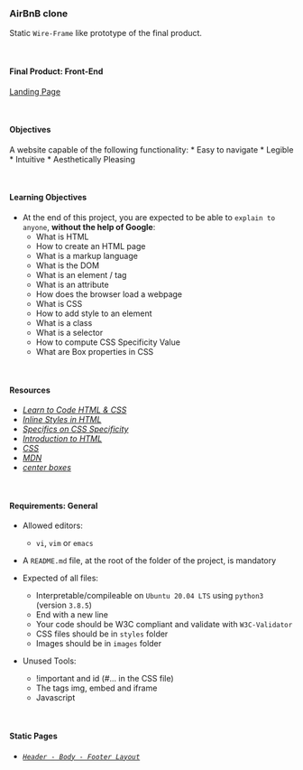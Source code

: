 ### AirBnB clone

Static `Wire-Frame` like prototype of the final product.

<br />

#### Final Product: Front-End

[Landing Page](img/fin-prod.png)

<br />

#### Objectives

A website capable of the following functionality:
    * Easy to navigate
    * Legible
    * Intuitive
    * Aesthetically Pleasing

<br />

#### Learning Objectives

* At the end of this project, you are expected to be able to `explain to anyone`, **without the help of Google**:
    * What is HTML
    * How to create an HTML page
    * What is a markup language
    * What is the DOM
    * What is an element / tag
    * What is an attribute
    * How does the browser load a webpage
    * What is CSS
    * How to add style to an element
    * What is a class
    * What is a selector
    * How to compute CSS Specificity Value
    * What are Box properties in CSS

<br />

#### Resources

* _[Learn to Code HTML & CSS](https://learn.shayhowe.com/html-css/)_
* _[Inline Styles in HTML](https://www.codecademy.com/article/html-inline-styles)_
* _[Specifics on CSS Specificity](https://css-tricks.com/specifics-on-css-specificity/)_
* _[Introduction to HTML](https://developer.mozilla.org/en-US/docs/Learn/HTML/Introduction_to_HTML)_
* _[CSS](https://developer.mozilla.org/en-US/docs/Learn/CSS)_
* _[MDN](https://developer.mozilla.org/en-US/)_
* _[center boxes](https://css-tricks.com/centering-css-complete-guide/)_

<br />

#### Requirements: General

* Allowed editors:
    * `vi`, `vim` or `emacs`

* A `README.md` file, at the root of the folder of the project, is mandatory

* Expected of all files:
    * Interpretable/compileable on `Ubuntu 20.04 LTS` using `python3` (version `3.8.5`)
    * End with a new line
    * Your code should be W3C compliant and validate with `W3C-Validator`
    * CSS files should be in `styles` folder
    * Images should be in `images` folder

* Unused Tools:
    * !important and id (#... in the CSS file)
    * The tags img, embed and iframe
    *  Javascript

<br />

#### Static Pages

* _[`Header - Body - Footer Layout`](0-index.html)_

<br />
